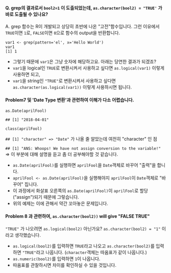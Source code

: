 #### Q. grep의 결과로서 `bool2=1` 이 도출되었는데, `as.character(bool2) = "TRUE'` 가 바로 도출될 수 있나요?  

A. grep 함수는 R이 개발되고 상당히 초반에 나온 "고전"함수입니다. 그런 이유에서 `TRUE`이면 `1`로, `FALSE`이면 `0`으로 함수의 output을 반환합니다.  

`var1 <- grep(pattern='el', x='Hello World')`    
`var1`  
`[1] 1`  

+ 그렇기 때문에 `var1`은 그냥 숫자에 해당하고요. 아래는 당연한 결과가 되겠죠?   
+ `var1`을 logical인 `TRUE`로 변환시켜서 사용하고 싶다면 `as.logical(var1)` 이렇게 사용하면 되고,   
+ `var1`을 string인 `"TRUE"`로 변환시켜서 사용하고 싶다면 `as.character(as.logical(var1))` 이렇게 사용하시면 됩니다.  

#### Problem7 및 'Date Type 변환'과 관련하여 이해가 다소 어렵습니다.  

`as.Date(aprilFool)`   

`## [1] "2018-04-01"`  

`class(aprilFool)`  

`## [1] "character" => "Date"` 가 나올 줄 알았는데 여전히 "character" 인 점  

`## [1] "ANS: Whoops! We have not assign conversion to the variable!"` => 이 부분에 대해 설명을 듣고 좀 더 공부해야할 것 같습니다.  

+ `as.Date(aprilFool)`를 실행하면 `aprilFool`을 `Date`객체로 바꾸어 "출력"을 합니다.    
+ `aprilFool <- as.Date(aprilFool)`을 실행해야지 `aprilFool`이 `Date`객체로 "바꾸어" 집니다.     
+ 이 과정에서 화살표 오른쪽의 `as.Date(aprilFool)`이 `aprilFool`로 할당("assign")되기 때문에 그렇습니다.    
+ 위의 예제는 이에 관해서 약간 꼬아놓은 문제입니다.    

#### Problem 8 과 관련하여, `as.character(bool2))` will give "FALSE TRUE"  
`"TRUE"` 가 나오려면 `as.logical(bool2)` 아닌가요? `as.character(bool2) = "1"` 이라고 생각했습니다.  

+ `as.logical(bool2)`를 입력하면 `TRUE`라고 나오고 `as.character(bool2)`를 입력하면 `"TRUE"`라고 나옵니다. (`character`객체는 따옴표가 같이 나옵니다.)  
+ `as.numeric(bool2)`를 입력하면 `1`이 나옵니다.  
+ 따옴표를 관찰하시면 차이를 확인하실 수 있을 것입니다.  

